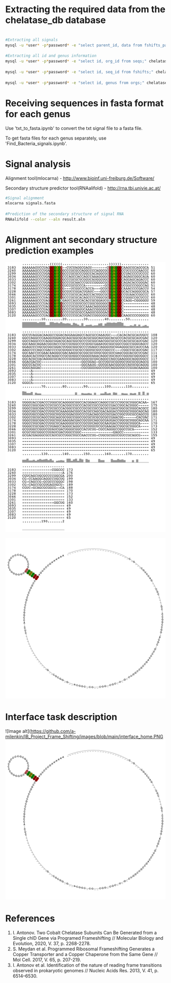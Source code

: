 # Extracting the required data from the chelatase_db database
```bash

#Extracting all signals
mysql -u *user* -p*password* -e "select parent_id, data from fshifts_param;" chelatase_db > signals.txt

#Extracting all id and genus information
mysql -u *user* -p*password* -e "select id, org_id from seqs;" chelatase_db > seq_id.txt

mysql -u *user* -p*password* -e "select id, seq_id from fshifts;" chelatase_db > fshifts_id.txt

mysql -u *user* -p*password* -e "select id, genus from orgs;" chelatase_db > org_id_genus.txt

```

# Receiving sequences in fasta format for each genus
Use 'txt_to_fasta.ipynb' to convert the txt signal file to a fasta file.

To get fasta files for each genus separately, use 'Find_Bacteria_signals.ipynb'.

# Signal analysis
Alignment tool(mlocarna) - http://www.bioinf.uni-freiburg.de/Software/

Secondary structure predictor tool(RNAalifold) - http://rna.tbi.univie.ac.at/
```bash
#Signal alignment
mlocarna signals.fasta 

#Prediction of the secondary structure of signal RNA
RNAalifold --color --aln result.aln 

```
# Alignment ant secondary structure prediction examples
![Image alt](https://github.com/Alexoflife/chelatase_db_analysis/blob/main/Pseudomonas_cons_seq.png)

![Image alt](https://github.com/Alexoflife/chelatase_db_analysis/blob/main/Pseudomonas_SecStr.png)

# Interface task description
![Image alt](https://github.com/a-milenkin/IB_Project_Frame_Shifting/images/blob/main/interface_home.PNG
![Image alt](https://github.com/Alexoflife/chelatase_db_analysis/blob/main/Pseudomonas_SecStr.png)

# References
1. I. Antonov. Two Cobalt Chelatase Subunits Can Be Generated from a Single
chlD Gene via Programed Frameshifting // Molecular Biology and Evolution, 2020, V. 37, p. 2268-2278.
2. S. Meydan et al. Programmed Ribosomal Frameshifting Generates a Copper Transporter and a Copper Chaperone from the Same Gene // Mol Cell. 2017, V. 65, p. 207-219.
3. I. Antonov et al. Identification of the nature of reading frame transitions observed in prokaryotic genomes // Nucleic Acids Res. 2013, V. 41, p. 6514–6530.









